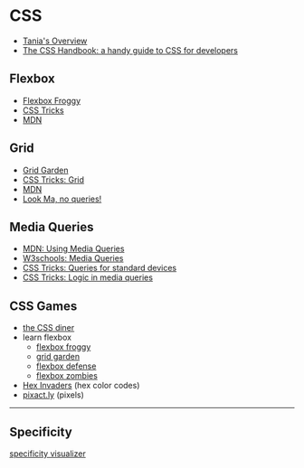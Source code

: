# CSS

- [Tania's Overview](https://www.taniarascia.com/overview-of-css-concepts/)
- [The CSS Handbook: a handy guide to CSS for developers](https://www.freecodecamp.org/news/the-css-handbook-a-handy-guide-to-css-for-developers-b56695917d11/)

## Flexbox

- [Flexbox Froggy](https://flexboxfroggy.com/)
- [CSS Tricks](https://css-tricks.com/snippets/css/a-guide-to-flexbox/)
- [MDN](https://developer.mozilla.org/en-US/docs/Web/CSS/CSS_Flexible_Box_Layout/Basic_Concepts_of_Flexbox)

## Grid

- [Grid Garden](https://cssgridgarden.com/)
- [CSS Tricks: Grid](https://css-tricks.com/snippets/css/complete-guide-grid/)
- [MDN](https://developer.mozilla.org/en-US/docs/Web/CSS/CSS_Grid_Layout)
- [Look Ma, no queries!](https://css-tricks.com/look-ma-no-media-queries-responsive-layouts-using-css-grid/)

## Media Queries

- [MDN: Using Media Queries](https://developer.mozilla.org/en-US/docs/Web/CSS/Media_Queries/Using_media_queries)
- [W3schools: Media Queries](https://www.w3schools.com/cssref/css3_pr_mediaquery.asp)
- [CSS Tricks: Queries for standard devices](https://css-tricks.com/snippets/css/media-queries-for-standard-devices/)
- [CSS Tricks: Logic in media queries](https://css-tricks.com/logic-in-media-queries/)

## CSS Games

- [the CSS diner](https://flukeout.github.io/#)
- learn flexbox
  - [flexbox froggy](https://flexboxfroggy.com/)
  - [grid garden](https://cssgridgarden.com/)
  - [flexbox defense](http://www.flexboxdefense.com/)
  - [flexbox zombies](https://mastery.games/p/flexbox-zombies)
- [Hex Invaders](http://www.hexinvaders.com/) (hex color codes)
- [pixact.ly](https://www.pixact.ly/) (pixels)

---

## Specificity

[specificity visualizer](https://isellsoap.github.io/specificity-visualizer/)
